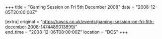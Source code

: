 +++
title = "Gaming Session on Fri 5th December 2008"
date = "2008-12-05T20:00:00Z"

[extra]
original = "https://uwcs.co.uk/events/gaming-session-on-fri-5th-december-2008-1474489013899/"    
end_time = "2008-12-06T08:00:00Z"
location = "DCS"
+++



